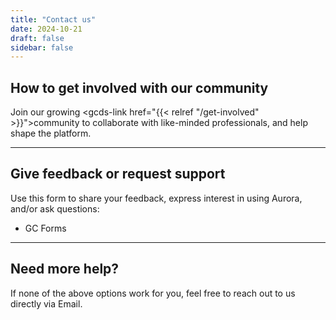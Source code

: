 ```yaml
---
title: "Contact us"
date: 2024-10-21
draft: false
sidebar: false
---
```


## How to get involved with our community

Join our growing <gcds-link href="{{< relref "/get-involved" >}}">community</gcds-link> to collaborate with like-minded professionals, and help shape the platform.

<hr class="my-500" />

## Give feedback or request support

Use this form to share your feedback, express interest in using Aurora, and/or ask questions:

- <gcds-link external href="https://forms-formulaires.alpha.canada.ca/en/id/cm2jbp567008td1eckzthh4ai">GC Forms</gcds-link>

<hr class="my-500" />

## Need more help?

If none of the above options work for you, feel free to reach out to us directly via <gcds-link href="mailto:aurora-aurore@ssc-spc.gc.ca">Email</gcds-link>.
